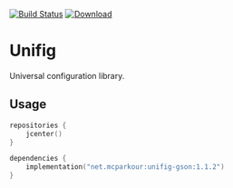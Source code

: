 [![Build Status](https://travis-ci.org/mcparkournet/unifig.svg?branch=master)](https://travis-ci.org/mcparkournet/unifig)
[![Download](https://api.bintray.com/packages/mcparkour/maven-public/unifig-core/images/download.svg)](https://bintray.com/mcparkour/maven-public/unifig-core/_latestVersion)

# Unifig

Universal configuration library.

## Usage

```kotlin
repositories {
    jcenter()
}

dependencies {
    implementation("net.mcparkour:unifig-gson:1.1.2")
}
```
